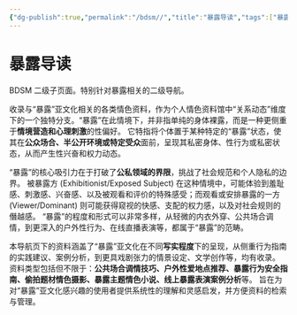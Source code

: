 ```yaml
---
{"dg-publish":true,"permalink":"/bdsm//","title":"暴露导读","tags":["暴露","亚文化","情色"]}
---
```



# 暴露导读

BDSM 二级子页面。特别针对暴露相关的二级导航。

收录与“暴露”亚文化相关的各类情色资料，作为个人情色资料馆中“关系动态”维度下的一个独特分支。“暴露”在此情境下，并非指单纯的身体裸露，而是一种更侧重于**情境营造和心理刺激**的性偏好。 它特指将个体置于某种特定的“暴露”状态，使其在**公众场合、半公开环境或特定受众**面前，呈现其私密身体、性行为或私密状态，从而产生性兴奋和权力动态。

“暴露”的核心吸引力在于打破了**公私领域的界限**，挑战了社会规范和个人隐私的边界。 被暴露方 (Exhibitionist/Exposed Subject) 在这种情境中，可能体验到羞耻感、刺激感、兴奋感、以及被观看和评价的特殊感受；而观看或安排暴露的一方 (Viewer/Dominant) 则可能获得窥视的快感、支配的权力感，以及对社会规则的僭越感。 “暴露”的程度和形式可以非常多样，从轻微的内衣外穿、公共场合调情，到更深入的户外性行为、在线直播表演等，都属于“暴露”的范畴。

本导航页下的资料涵盖了“暴露”亚文化在不同**写实程度**下的呈现，从侧重行为指南的实践建议、案例分析，到更具戏剧张力的情景设定、文学创作等，均有收录。 资料类型包括但不限于：**公共场合调情技巧、户外性爱地点推荐、暴露行为安全指南、偷拍题材情色摄影、暴露主题情色小说、线上暴露表演案例分析**等。 旨在为对“暴露”亚文化感兴趣的使用者提供系统性的理解和灵感启发，并方便资料的检索与管理。